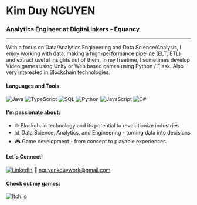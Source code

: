 # Kim Duy NGUYEN
### Analytics Engineer at DigitaLinkers - Equancy

---

With a focus on Data/Analytics Engineering and Data Science/Analysis, I enjoy working with data, making a high-performance pipeline (ELT, ETL) and extract useful insights out of them. In my freetime, I sometimes develop Video games using Unity or Web based games using Python / Flask. Also very interested in Blockchain technologies.

#### Languages and Tools:

![Java](https://img.shields.io/badge/-Java-000?&logo=Java&logoColor=007396)
![TypeScript](https://img.shields.io/badge/-TypeScript-000?&logo=TypeScript)
![SQL](https://img.shields.io/badge/-SQL-000?&logo=MySQL)
![Python](https://img.shields.io/badge/-Python-000?&logo=Python)
![JavaScript](https://img.shields.io/badge/-JavaScript-000?&logo=JavaScript)
![C#](https://img.shields.io/badge/C%23-C%20sharp-blue)

#### I'm passionate about:

- 🌐 Blockchain technology and its potential to revolutionize industries
- 📊 Data Science, Analytics, and Engineering - turning data into decisions
- 🎮 Game development - from concept to playable experiences

#### Let's Connect!

[![LinkedIn](https://img.shields.io/badge/LinkedIn-Duy%20Nguyen-blue?logo=linkedin)](https://www.linkedin.com/in/duynguyenkim)
📧 nguyenkduywork@gmail.com

#### Check out my games:

[![Itch.io](https://img.shields.io/badge/Itch.io-My%20Games-orange?logo=itch.io)](https://nguyenkduy.itch.io)
